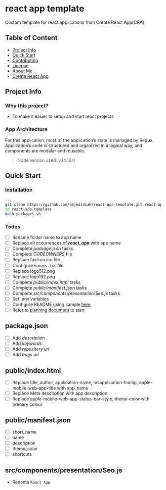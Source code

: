 # react app template

Custom template for react applications from Create React App(CRA)

## Table of Content

- [Project Info](#project-info)
- [Quick Start](#quick-start)
- [Contributing](#contributing)
- [License](#license)
- [About Me](#about-me)
- [Create React App](#create-react-app)

## Project Info

### Why this project?

- To make it easier to setup and start react projects

### App Architecture

For this application, most of the application’s state is managed by Redux.
Application’s code is structured and organized in a logical way, and components are modular and reusable.

> Node version used: v.14.16.0

## Quick Start

### Installation

```bash
---
git clone https://github.com/amjedidiah/react-app-template.git react-app-template
cd react-app-template
bash packages.sh
```

### Todos

- [ ] Rename folder name to app name
- [ ] Replace all occurrences of **_react_app_** with app name
- [ ] Complete _package.json_ tasks
- [ ] Complete _CODEOWNERS_ file
- [ ] Replace favicon.ico file
- [ ] Configure `humans.txt` file
- [ ] Replace logo512.png
- [ ] Replace logo192.png
- [ ] Complete _public/index.html_ tasks
- [ ] Complete _public/manifest.json_ tasks
- [ ] Complete _src/components/presentation/Seo.js_ tasks
- [ ] Set .env variables
- [ ] Configure README using sample [here](docs/samples/README.md)
- [ ] Refer to [planning document](docs/planning.md) to start

## package.json

- [ ] Add _description_
- [ ] Add _keywords_
- [ ] Add _repository url_
- [ ] Add _bugs url_

## public/index.html

- [ ] Replace title, author, application-name, msapplication-tooltip, apple-mobile-web-app-title with app_name
- [ ] Replace Meta description with app description
- [ ] Replace apple-mobile-web-app-status-bar-style, theme-color with primary colour

## public/manifest.json

- [ ] short_name
- [ ] name
- [ ] description
- [ ] theme_color
- [ ] shortcuts

## src/components/presentation/Seo.js

- Rename `React App`

